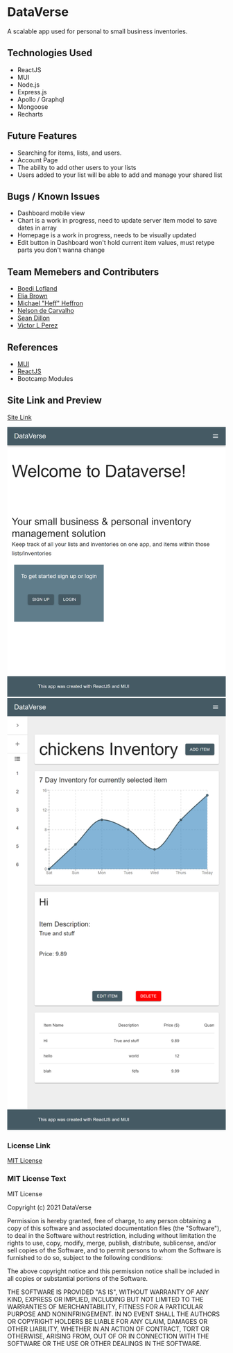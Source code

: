 # DataVerse

A scalable app used for personal to small business inventories.

## Technologies Used

- ReactJS
- MUI
- Node.js
- Express.js
- Apollo / Graphql
- Mongoose
- Recharts

## Future Features

- Searching for items, lists, and users.
- Account Page
- The ability to add other users to your lists
- Users added to your list will be able to add and manage your shared list

## Bugs / Known Issues

- Dashboard mobile view
- Chart is a work in progress, need to update server item model to save dates in array
- Homepage is a work in progress, needs to be visually updated
- Edit button in Dashboard won't hold current item values, must retype parts you don't wanna change

## Team Memebers and Contributers

- [Boedi Lofland](https://github.com/blofland)
- [Elia Brown](https://github.com/browneli003)
- [Michael "Heff" Heffron](https://github.com/Shmikester)
- [Nelson de Carvalho](https://github.com/NelsondeCarvalho)
- [Sean Dillon](https://github.com/Sdillon215)
- [Victor L Perez](https://github.com/Zunaty)

## References

- [MUI](https://mui.com/)
- [ReactJS](https://reactjs.org/)
- Bootcamp Modules

## Site Link and Preview

[Site Link](https://gentle-temple-58806.herokuapp.com/)

![Preview](./assets/images/dataversepreviewhome.png)
![Preview](./assets/images/dataversepreviewdash.png)

### License Link

[MIT License](https://choosealicense.com/licenses/mit/)

### MIT License Text

MIT License

Copyright (c) 2021 DataVerse

Permission is hereby granted, free of charge, to any person obtaining a copy
of this software and associated documentation files (the "Software"), to deal
in the Software without restriction, including without limitation the rights
to use, copy, modify, merge, publish, distribute, sublicense, and/or sell
copies of the Software, and to permit persons to whom the Software is
furnished to do so, subject to the following conditions:

The above copyright notice and this permission notice shall be included in all
copies or substantial portions of the Software.

THE SOFTWARE IS PROVIDED "AS IS", WITHOUT WARRANTY OF ANY KIND, EXPRESS OR
IMPLIED, INCLUDING BUT NOT LIMITED TO THE WARRANTIES OF MERCHANTABILITY,
FITNESS FOR A PARTICULAR PURPOSE AND NONINFRINGEMENT. IN NO EVENT SHALL THE
AUTHORS OR COPYRIGHT HOLDERS BE LIABLE FOR ANY CLAIM, DAMAGES OR OTHER
LIABILITY, WHETHER IN AN ACTION OF CONTRACT, TORT OR OTHERWISE, ARISING FROM,
OUT OF OR IN CONNECTION WITH THE SOFTWARE OR THE USE OR OTHER DEALINGS IN THE
SOFTWARE.